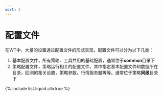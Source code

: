 ```yaml
---
sort: 2
---
```


# 配置文件

在WT中，大量的设置通过配置文件的形式实现，配置文件可以分为以下几类：

1. 基本配置文件，所有策略、工具共用的基础配置，通常位于**common**目录下
2. 策略配置文件，策略运行相关的配置文件，其中指定基本配置文件和数据所在目录，回测的相关设置，策略参数，行情服务器等等。通常位于策略**同级**目录下

{% include list.liquid all=true %}

